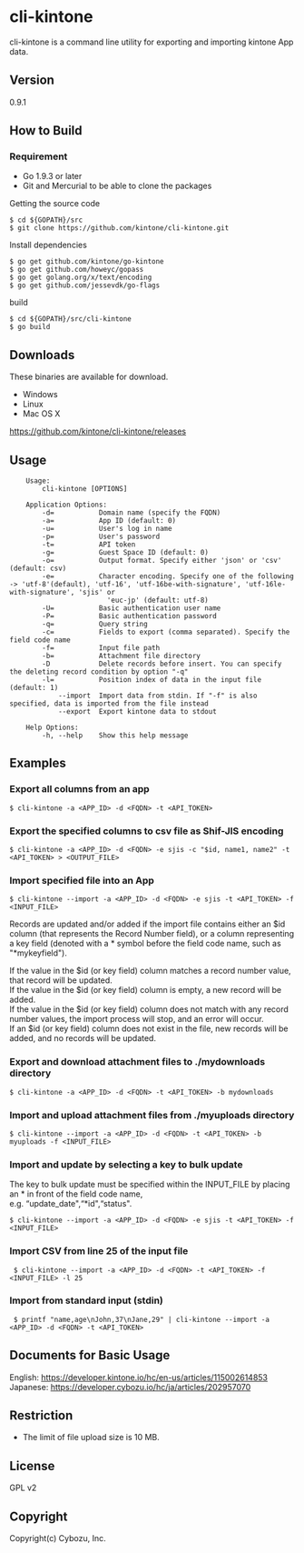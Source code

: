 cli-kintone
==========

cli-kintone is a command line utility for exporting and importing kintone App data.

## Version

0.9.1

## How to Build

### Requirement

- Go 1.9.3 or later
- Git and Mercurial to be able to clone the packages

Getting the source code

    $ cd ${GOPATH}/src
    $ git clone https://github.com/kintone/cli-kintone.git

Install dependencies

    $ go get github.com/kintone/go-kintone
    $ go get github.com/howeyc/gopass
    $ go get golang.org/x/text/encoding
    $ go get github.com/jessevdk/go-flags

build

    $ cd ${GOPATH}/src/cli-kintone
    $ go build

## Downloads

These binaries are available for download.

- Windows
- Linux
- Mac OS X

https://github.com/kintone/cli-kintone/releases

## Usage
```
    Usage:
        cli-kintone [OPTIONS]

    Application Options:
        -d=           Domain name (specify the FQDN)
        -a=           App ID (default: 0)
        -u=           User's log in name
        -p=           User's password
        -t=           API token
        -g=           Guest Space ID (default: 0)
        -o=           Output format. Specify either 'json' or 'csv' (default: csv)
        -e=           Character encoding. Specify one of the following -> 'utf-8'(default), 'utf-16', 'utf-16be-with-signature', 'utf-16le-with-signature', 'sjis' or
                        'euc-jp' (default: utf-8)
        -U=           Basic authentication user name
        -P=           Basic authentication password
        -q=           Query string
        -c=           Fields to export (comma separated). Specify the field code name
        -f=           Input file path
        -b=           Attachment file directory
        -D            Delete records before insert. You can specify the deleting record condition by option "-q"
        -l=           Position index of data in the input file (default: 1)
            --import  Import data from stdin. If "-f" is also specified, data is imported from the file instead
            --export  Export kintone data to stdout

    Help Options:
        -h, --help    Show this help message
```
## Examples

### Export all columns from an app

    $ cli-kintone -a <APP_ID> -d <FQDN> -t <API_TOKEN>

### Export the specified columns to csv file as Shif-JIS encoding

    $ cli-kintone -a <APP_ID> -d <FQDN> -e sjis -c "$id, name1, name2" -t <API_TOKEN> > <OUTPUT_FILE>

### Import specified file into an App

    $ cli-kintone --import -a <APP_ID> -d <FQDN> -e sjis -t <API_TOKEN> -f <INPUT_FILE>

Records are updated and/or added if the import file contains either an $id column (that represents the Record Number field), or a column representing a key field (denoted with a * symbol before the field code name, such as "\*mykeyfield").  

If the value in the $id (or key field) column matches a record number value, that record will be updated.  
If the value in the $id (or key field) column is empty, a new record will be added.  
If the value in the $id (or key field) column does not match with any record number values, the import process will stop, and an error will occur.  
If an $id (or key field) column does not exist in the file, new records will be added, and no records will be updated.

### Export and download attachment files to ./mydownloads directory

    $ cli-kintone -a <APP_ID> -d <FQDN> -t <API_TOKEN> -b mydownloads

### Import and upload attachment files from ./myuploads directory

    $ cli-kintone --import -a <APP_ID> -d <FQDN> -t <API_TOKEN> -b myuploads -f <INPUT_FILE>

### Import and update by selecting a key to bulk update
The key to bulk update must be specified within the INPUT_FILE by placing an * in front of the field code name,  
e.g. “update_date",“*id",“status".

    $ cli-kintone --import -a <APP_ID> -d <FQDN> -e sjis -t <API_TOKEN> -f <INPUT_FILE>

### Import CSV from line 25 of the input file

     $ cli-kintone --import -a <APP_ID> -d <FQDN> -t <API_TOKEN> -f <INPUT_FILE> -l 25

### Import from standard input (stdin)

     $ printf "name,age\nJohn,37\nJane,29" | cli-kintone --import -a <APP_ID> -d <FQDN> -t <API_TOKEN>

## Documents for Basic Usage
English: https://developer.kintone.io/hc/en-us/articles/115002614853  
Japanese: https://developer.cybozu.io/hc/ja/articles/202957070

## Restriction
* The limit of file upload size is 10 MB.

## License

GPL v2

## Copyright

Copyright(c) Cybozu, Inc.
